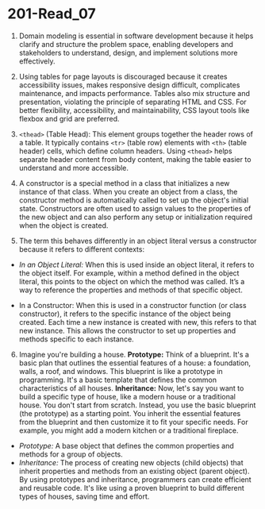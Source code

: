 # 201-Read_07

1. Domain modeling is essential in software development because it helps clarify and structure the problem space, enabling developers and stakeholders to understand, design, and implement solutions more effectively. 

2. Using tables for page layouts is discouraged because it creates accessibility issues, makes responsive design difficult, complicates maintenance, and impacts performance. Tables also mix structure and presentation, violating the principle of separating HTML and CSS. For better flexibility, accessibility, and maintainability, CSS layout tools like flexbox and grid are preferred.

3. `<thead>` (Table Head): This element groups together the header rows of a table. It typically contains `<tr>` (table row) elements with `<th>` (table header) cells, which define column headers. Using `<thead>` helps separate header content from body content, making the table easier to understand and more accessible.

4. A constructor is a special method in a class that initializes a new instance of that class. When you create an object from a class, the constructor method is automatically called to set up the object's initial state. Constructors are often used to assign values to the properties of the new object and can also perform any setup or initialization required when the object is created.

5. The term this behaves differently in an object literal versus a constructor because it refers to different contexts:
- *In an Object Literal:* When this is used inside an object literal, it refers to the object itself. For example, within a method defined in the object literal, this points to the object on which the method was called. It’s a way to reference the properties and methods of that specific object.

- In a Constructor: When this is used in a constructor function (or class constructor), it refers to the specific instance of the object being created. Each time a new instance is created with new, this refers to that new instance. This allows the constructor to set up properties and methods specific to each instance.

6. Imagine you're building a house.
**Prototype:** Think of a blueprint. It's a basic plan that outlines the essential features of a house: a foundation, walls, a roof, and windows. This blueprint is like a prototype in programming. It's a basic template that defines the common characteristics of all houses.
**Inheritance:** Now, let's say you want to build a specific type of house, like a modern house or a traditional house. You don't start from scratch. Instead, you use the basic blueprint (the prototype) as a starting point. You inherit the essential features from the blueprint and then customize it to fit your specific needs. For example, you might add a modern kitchen or a traditional fireplace.

- *Prototype:* A base object that defines the common properties and methods for a group of objects.
- *Inheritance:* The process of creating new objects (child objects) that inherit properties and methods from an existing object (parent object).
By using prototypes and inheritance, programmers can create efficient and reusable code. It's like using a proven blueprint to build different types of houses, saving time and effort.



